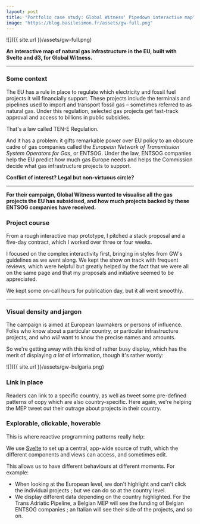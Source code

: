 ```yaml
---
layout: post
title: "Portfolio case study: Global Witness' Pipedown interactive map"
image: "https://blog.basilesimon.fr/assets/gw-full.png"
---
```


![]({{ site.url }}/assets/gw-full.png)

**An interactive map of natural gas infrastructure in the EU, built with Svelte and d3, for Global Witness.**

---

### Some context

The EU has a rule in place to regulate which electricity and fossil fuel projects it will financially support. These projects include the terminals and pipelines used to import and transport fossil gas – sometimes referred to as natural gas. Under this regulation, selected gas projects get fast-track approval and access to billions in public subsidies.

That's a law called TEN-E Regulation.

And it has a problem: it gifts remarkable power over EU policy to an obscure cadre of gas companies called the _European Network of Transmission System Operators for Gas_, or ENTSOG. Under the law, ENTSOG companies help the EU predict how much gas Europe needs and helps the Commission decide what gas infrastructure projects to support.

**Conflict of interest? Legal but non-virtuous circle?**

---

**For their campaign, Global Witness wanted to visualise all the gas projects the EU has subsidised, and how much projects backed by these ENTSOG companies have received.**

### Project course
From a rough interactive map prototype, I pitched a stack proposal and a five-day contract, which I worked over three or four weeks.

I focused on the complex interactivity first, bringing in styles from GW's guidelines as we went along. We kept the show on track with frequent reviews, which were helpful but greatly helped by the fact that we were all on the same page and that my proposals and initiative seemed to be appreciated.

We kept some on-call hours for publication day, but it all went smoothly.

---

### Visual density and jargon
The campaign is aimed at European lawmakers or persons of influence. Folks who know about a particular country, or particular infrastructure projects, and who _will_ want to know the precise names and amounts.

So we're getting away with this kind of rather busy display, which has the merit of displaying _a lot_ of information, though it's rather wordy:

![]({{ site.url }}/assets/gw-bulgaria.png)

### Link in place
Readers can link to a specific country, as well as tweet some pre-defined patterns of copy which are also country-specific. Here again, we're helping the MEP tweet out their outrage about projects in their country.

### Explorable, clickable, hoverable
This is where reactive programming patterns really help:

We use [Svelte](https://svelte.dev/) to set up a central, app-wide source of truth, which the different components and views can access, and sometimes edit.

This allows us to have different behaviours at different moments. For example:
+ When looking at the European level, we don't highlight and can't click the individual projects ; but we can do so at the country level.
+ We display different data depending on the country highlighted. For the Trans Adriatic Pipeline, a Belgian MEP will see the funding of Belgian ENTSOG companies ; an Italian will see their side of the projects, and so on.